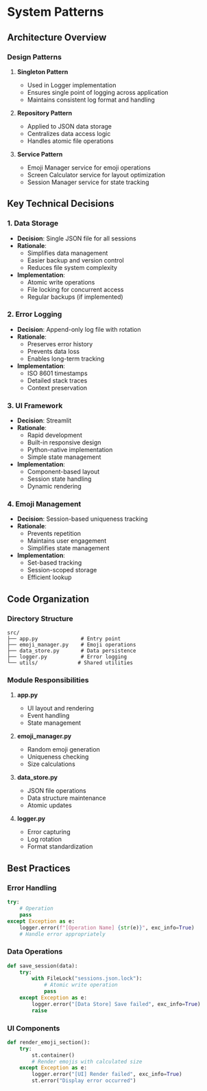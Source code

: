 # System Patterns

## Architecture Overview

### Design Patterns
1. **Singleton Pattern**
   - Used in Logger implementation
   - Ensures single point of logging across application
   - Maintains consistent log format and handling

2. **Repository Pattern**
   - Applied to JSON data storage
   - Centralizes data access logic
   - Handles atomic file operations

3. **Service Pattern**
   - Emoji Manager service for emoji operations
   - Screen Calculator service for layout optimization
   - Session Manager service for state tracking

## Key Technical Decisions

### 1. Data Storage
- **Decision**: Single JSON file for all sessions
- **Rationale**: 
  * Simplifies data management
  * Easier backup and version control
  * Reduces file system complexity
- **Implementation**:
  * Atomic write operations
  * File locking for concurrent access
  * Regular backups (if implemented)

### 2. Error Logging
- **Decision**: Append-only log file with rotation
- **Rationale**:
  * Preserves error history
  * Prevents data loss
  * Enables long-term tracking
- **Implementation**:
  * ISO 8601 timestamps
  * Detailed stack traces
  * Context preservation

### 3. UI Framework
- **Decision**: Streamlit
- **Rationale**:
  * Rapid development
  * Built-in responsive design
  * Python-native implementation
  * Simple state management
- **Implementation**:
  * Component-based layout
  * Session state handling
  * Dynamic rendering

### 4. Emoji Management
- **Decision**: Session-based uniqueness tracking
- **Rationale**:
  * Prevents repetition
  * Maintains user engagement
  * Simplifies state management
- **Implementation**:
  * Set-based tracking
  * Session-scoped storage
  * Efficient lookup

## Code Organization

### Directory Structure
```
src/
├── app.py              # Entry point
├── emoji_manager.py    # Emoji operations
├── data_store.py       # Data persistence
├── logger.py           # Error logging
└── utils/             # Shared utilities
```

### Module Responsibilities
1. **app.py**
   - UI layout and rendering
   - Event handling
   - State management

2. **emoji_manager.py**
   - Random emoji generation
   - Uniqueness checking
   - Size calculations

3. **data_store.py**
   - JSON file operations
   - Data structure maintenance
   - Atomic updates

4. **logger.py**
   - Error capturing
   - Log rotation
   - Format standardization

## Best Practices

### Error Handling
```python
try:
    # Operation
    pass
except Exception as e:
    logger.error(f"[Operation Name] {str(e)}", exc_info=True)
    # Handle error appropriately
```

### Data Operations
```python
def save_session(data):
    try:
        with FileLock("sessions.json.lock"):
            # Atomic write operation
            pass
    except Exception as e:
        logger.error("[Data Store] Save failed", exc_info=True)
        raise
```

### UI Components
```python
def render_emoji_section():
    try:
        st.container()
        # Render emojis with calculated size
    except Exception as e:
        logger.error("[UI] Render failed", exc_info=True)
        st.error("Display error occurred")
